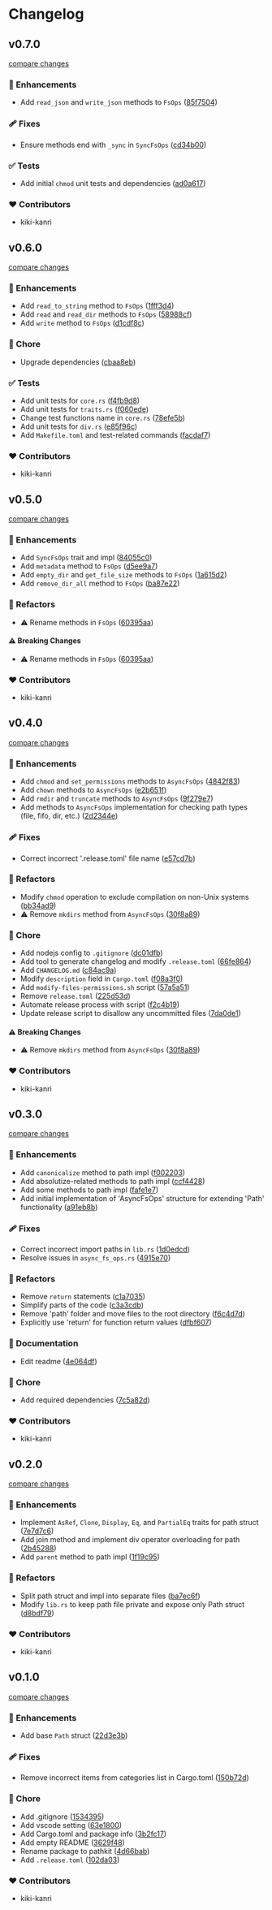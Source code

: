 # Changelog

## v0.7.0

[compare changes](https://github.com/kiki-kanri/rust-pathkit/compare/v0.6.0...v0.7.0)

### 🚀 Enhancements

- Add `read_json` and `write_json` methods to `FsOps` ([85f7504](https://github.com/kiki-kanri/rust-pathkit/commit/85f7504))

### 🩹 Fixes

- Ensure methods end with `_sync` in `SyncFsOps` ([cd34b00](https://github.com/kiki-kanri/rust-pathkit/commit/cd34b00))

### ✅ Tests

- Add initial `chmod` unit tests and dependencies ([ad0a617](https://github.com/kiki-kanri/rust-pathkit/commit/ad0a617))

### ❤️ Contributors

- kiki-kanri

## v0.6.0

[compare changes](https://github.com/kiki-kanri/rust-pathkit/compare/v0.5.0...v0.6.0)

### 🚀 Enhancements

- Add `read_to_string` method to `FsOps` ([1fff3d4](https://github.com/kiki-kanri/rust-pathkit/commit/1fff3d4))
- Add `read` and `read_dir` methods to `FsOps` ([58988cf](https://github.com/kiki-kanri/rust-pathkit/commit/58988cf))
- Add `write` method to `FsOps` ([d1cdf8c](https://github.com/kiki-kanri/rust-pathkit/commit/d1cdf8c))

### 🏡 Chore

- Upgrade dependencies ([cbaa8eb](https://github.com/kiki-kanri/rust-pathkit/commit/cbaa8eb))

### ✅ Tests

- Add unit tests for `core.rs` ([f4fb9d8](https://github.com/kiki-kanri/rust-pathkit/commit/f4fb9d8))
- Add unit tests for `traits.rs` ([f060ede](https://github.com/kiki-kanri/rust-pathkit/commit/f060ede))
- Change test functions name in `core.rs` ([78efe5b](https://github.com/kiki-kanri/rust-pathkit/commit/78efe5b))
- Add unit tests for `div.rs` ([e85f96c](https://github.com/kiki-kanri/rust-pathkit/commit/e85f96c))
- Add `Makefile.toml` and test-related commands ([facdaf7](https://github.com/kiki-kanri/rust-pathkit/commit/facdaf7))

### ❤️ Contributors

- kiki-kanri

## v0.5.0

[compare changes](https://github.com/kiki-kanri/rust-pathkit/compare/v0.4.0...v0.5.0)

### 🚀 Enhancements

- Add `SyncFsOps` trait and impl ([84055c0](https://github.com/kiki-kanri/rust-pathkit/commit/84055c0))
- Add `metadata` method to `FsOps` ([d5ee9a7](https://github.com/kiki-kanri/rust-pathkit/commit/d5ee9a7))
- Add `empty_dir` and `get_file_size` methods to `FsOps` ([1a615d2](https://github.com/kiki-kanri/rust-pathkit/commit/1a615d2))
- Add `remove_dir_all` method to `FsOps` ([ba87e22](https://github.com/kiki-kanri/rust-pathkit/commit/ba87e22))

### 💅 Refactors

- ⚠️ Rename methods in `FsOps` ([60395aa](https://github.com/kiki-kanri/rust-pathkit/commit/60395aa))

#### ⚠️ Breaking Changes

- ⚠️ Rename methods in `FsOps` ([60395aa](https://github.com/kiki-kanri/rust-pathkit/commit/60395aa))

### ❤️ Contributors

- kiki-kanri

## v0.4.0

[compare changes](https://github.com/kiki-kanri/rust-pathkit/compare/v0.3.0...v0.4.0)

### 🚀 Enhancements

- Add `chmod` and `set_permissions` methods to `AsyncFsOps` ([4842f83](https://github.com/kiki-kanri/rust-pathkit/commit/4842f83))
- Add `chown` methods to `AsyncFsOps` ([e2b651f](https://github.com/kiki-kanri/rust-pathkit/commit/e2b651f))
- Add `rmdir` and `truncate` methods to `AsyncFsOps` ([9f279e7](https://github.com/kiki-kanri/rust-pathkit/commit/9f279e7))
- Add methods to `AsyncFsOps` implementation for checking path types (file, fifo, dir, etc.) ([2d2344e](https://github.com/kiki-kanri/rust-pathkit/commit/2d2344e))

### 🩹 Fixes

- Correct incorrect '.release.toml' file name ([e57cd7b](https://github.com/kiki-kanri/rust-pathkit/commit/e57cd7b))

### 💅 Refactors

- Modify `chmod` operation to exclude compilation on non-Unix systems ([bb34ad9](https://github.com/kiki-kanri/rust-pathkit/commit/bb34ad9))
- ⚠️ Remove `mkdirs` method from `AsyncFsOps` ([30f8a89](https://github.com/kiki-kanri/rust-pathkit/commit/30f8a89))

### 🏡 Chore

- Add nodejs config to `.gitignore` ([dc01dfb](https://github.com/kiki-kanri/rust-pathkit/commit/dc01dfb))
- Add tool to generate changelog and modify `.release.toml` ([66fe864](https://github.com/kiki-kanri/rust-pathkit/commit/66fe864))
- Add `CHANGELOG.md` ([c84ac9a](https://github.com/kiki-kanri/rust-pathkit/commit/c84ac9a))
- Modify `description` field in `Cargo.toml` ([f08a3f0](https://github.com/kiki-kanri/rust-pathkit/commit/f08a3f0))
- Add `modify-files-permissions.sh` script ([57a5a51](https://github.com/kiki-kanri/rust-pathkit/commit/57a5a51))
- Remove `release.toml` ([225d53d](https://github.com/kiki-kanri/rust-pathkit/commit/225d53d))
- Automate release process with script ([f2c4b19](https://github.com/kiki-kanri/rust-pathkit/commit/f2c4b19))
- Update release script to disallow any uncommitted files ([7da0de1](https://github.com/kiki-kanri/rust-pathkit/commit/7da0de1))

#### ⚠️ Breaking Changes

- ⚠️ Remove `mkdirs` method from `AsyncFsOps` ([30f8a89](https://github.com/kiki-kanri/rust-pathkit/commit/30f8a89))

### ❤️ Contributors

- kiki-kanri

## v0.3.0

[compare changes](https://github.com/kiki-kanri/rust-pathkit/compare/v0.2.0...v0.3.0)

### 🚀 Enhancements

- Add `canonicalize` method to path impl ([f002203](https://github.com/kiki-kanri/rust-pathkit/commit/f002203))
- Add absolutize-related methods to path impl ([ccf4428](https://github.com/kiki-kanri/rust-pathkit/commit/ccf4428))
- Add some methods to path impl ([fafe1e7](https://github.com/kiki-kanri/rust-pathkit/commit/fafe1e7))
- Add initial implementation of 'AsyncFsOps' structure for extending 'Path' functionality ([a91eb8b](https://github.com/kiki-kanri/rust-pathkit/commit/a91eb8b))

### 🩹 Fixes

- Correct incorrect import paths in `lib.rs` ([1d0edcd](https://github.com/kiki-kanri/rust-pathkit/commit/1d0edcd))
- Resolve issues in `async_fs_ops.rs` ([4915e70](https://github.com/kiki-kanri/rust-pathkit/commit/4915e70))

### 💅 Refactors

- Remove `return` statements ([c1a7035](https://github.com/kiki-kanri/rust-pathkit/commit/c1a7035))
- Simplify parts of the code ([c3a3cdb](https://github.com/kiki-kanri/rust-pathkit/commit/c3a3cdb))
- Remove 'path' folder and move files to the root directory ([f6c4d7d](https://github.com/kiki-kanri/rust-pathkit/commit/f6c4d7d))
- Explicitly use 'return' for function return values ([dfbf607](https://github.com/kiki-kanri/rust-pathkit/commit/dfbf607))

### 📖 Documentation

- Edit readme ([4e064df](https://github.com/kiki-kanri/rust-pathkit/commit/4e064df))

### 🏡 Chore

- Add required dependencies ([7c5a82d](https://github.com/kiki-kanri/rust-pathkit/commit/7c5a82d))

### ❤️ Contributors

- kiki-kanri

## v0.2.0

[compare changes](https://github.com/kiki-kanri/rust-pathkit/compare/v0.1.0...v0.2.0)

### 🚀 Enhancements

- Implement `AsRef`, `Clone`, `Display`, `Eq`, and `PartialEq` traits for path struct ([7e7d7c6](https://github.com/kiki-kanri/rust-pathkit/commit/7e7d7c6))
- Add join method and implement div operator overloading for path ([2b45288](https://github.com/kiki-kanri/rust-pathkit/commit/2b45288))
- Add `parent` method to path impl ([1f19c95](https://github.com/kiki-kanri/rust-pathkit/commit/1f19c95))

### 💅 Refactors

- Split path struct and impl into separate files ([ba7ec6f](https://github.com/kiki-kanri/rust-pathkit/commit/ba7ec6f))
- Modify `lib.rs` to keep path file private and expose only Path struct ([d8bdf79](https://github.com/kiki-kanri/rust-pathkit/commit/d8bdf79))

### ❤️ Contributors

- kiki-kanri

## v0.1.0

[compare changes](https://github.com/kiki-kanri/rust-pathkit/compare/fcf92e4...v0.1.0)

### 🚀 Enhancements

- Add base `Path` struct ([22d3e3b](https://github.com/kiki-kanri/rust-pathkit/commit/22d3e3b))

### 🩹 Fixes

- Remove incorrect items from categories list in Cargo.toml ([150b72d](https://github.com/kiki-kanri/rust-pathkit/commit/150b72d))

### 🏡 Chore

- Add .gitignore ([1534395](https://github.com/kiki-kanri/rust-pathkit/commit/1534395))
- Add vscode setting ([63e1800](https://github.com/kiki-kanri/rust-pathkit/commit/63e1800))
- Add Cargo.toml and package info ([3b2fc17](https://github.com/kiki-kanri/rust-pathkit/commit/3b2fc17))
- Add empty README ([3629f48](https://github.com/kiki-kanri/rust-pathkit/commit/3629f48))
- Rename package to pathkit ([4d66bab](https://github.com/kiki-kanri/rust-pathkit/commit/4d66bab))
- Add `.release.toml` ([102da03](https://github.com/kiki-kanri/rust-pathkit/commit/102da03))

### ❤️ Contributors

- kiki-kanri
